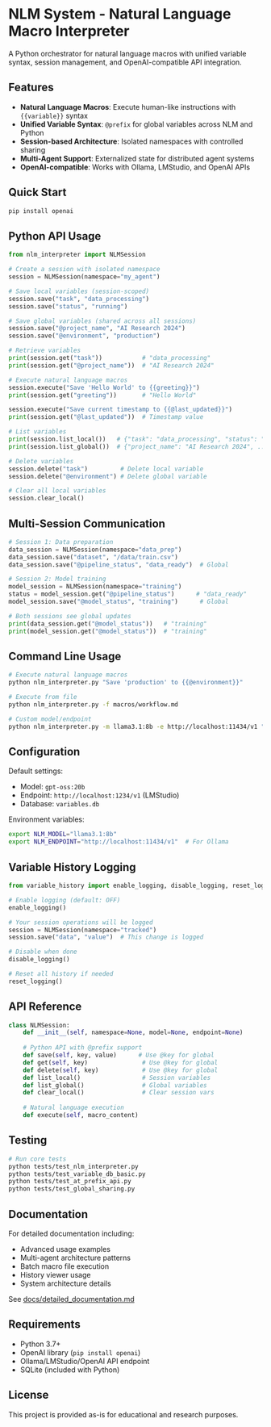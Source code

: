 # NLM System - Natural Language Macro Interpreter

A Python orchestrator for natural language macros with unified variable syntax, session management, and OpenAI-compatible API integration.

## Features

- **Natural Language Macros**: Execute human-like instructions with `{{variable}}` syntax
- **Unified Variable Syntax**: `@prefix` for global variables across NLM and Python
- **Session-based Architecture**: Isolated namespaces with controlled sharing
- **Multi-Agent Support**: Externalized state for distributed agent systems
- **OpenAI-compatible**: Works with Ollama, LMStudio, and OpenAI APIs

## Quick Start

```bash
pip install openai
```

## Python API Usage

```python
from nlm_interpreter import NLMSession

# Create a session with isolated namespace
session = NLMSession(namespace="my_agent")

# Save local variables (session-scoped)
session.save("task", "data_processing")
session.save("status", "running")

# Save global variables (shared across all sessions)
session.save("@project_name", "AI Research 2024")
session.save("@environment", "production")

# Retrieve variables
print(session.get("task"))           # "data_processing" 
print(session.get("@project_name"))  # "AI Research 2024"

# Execute natural language macros
session.execute("Save 'Hello World' to {{greeting}}")
print(session.get("greeting"))       # "Hello World"

session.execute("Save current timestamp to {{@last_updated}}")
print(session.get("@last_updated"))  # Timestamp value

# List variables
print(session.list_local())   # {"task": "data_processing", "status": "running", ...}
print(session.list_global())  # {"project_name": "AI Research 2024", ...}

# Delete variables
session.delete("task")         # Delete local variable
session.delete("@environment") # Delete global variable

# Clear all local variables
session.clear_local()
```

## Multi-Session Communication

```python
# Session 1: Data preparation
data_session = NLMSession(namespace="data_prep")
data_session.save("dataset", "/data/train.csv")
data_session.save("@pipeline_status", "data_ready")  # Global

# Session 2: Model training  
model_session = NLMSession(namespace="training")
status = model_session.get("@pipeline_status")      # "data_ready"
model_session.save("@model_status", "training")      # Global

# Both sessions see global updates
print(data_session.get("@model_status"))   # "training"
print(model_session.get("@model_status"))  # "training"
```

## Command Line Usage

```bash
# Execute natural language macros
python nlm_interpreter.py "Save 'production' to {{@environment}}"

# Execute from file
python nlm_interpreter.py -f macros/workflow.md

# Custom model/endpoint
python nlm_interpreter.py -m llama3.1:8b -e http://localhost:11434/v1 "Save today to {{@date}}"
```

## Configuration

Default settings:
- Model: `gpt-oss:20b`  
- Endpoint: `http://localhost:1234/v1` (LMStudio)
- Database: `variables.db`

Environment variables:
```bash
export NLM_MODEL="llama3.1:8b"
export NLM_ENDPOINT="http://localhost:11434/v1"  # For Ollama
```

## Variable History Logging

```python
from variable_history import enable_logging, disable_logging, reset_logging

# Enable logging (default: OFF)
enable_logging()

# Your session operations will be logged
session = NLMSession(namespace="tracked")
session.save("data", "value")  # This change is logged

# Disable when done
disable_logging()

# Reset all history if needed  
reset_logging()
```

## API Reference

```python
class NLMSession:
    def __init__(self, namespace=None, model=None, endpoint=None)
    
    # Python API with @prefix support
    def save(self, key, value)      # Use @key for global
    def get(self, key)               # Use @key for global
    def delete(self, key)            # Use @key for global
    def list_local()                 # Session variables
    def list_global()                # Global variables  
    def clear_local()                # Clear session vars
    
    # Natural language execution
    def execute(self, macro_content)
```

## Testing

```bash
# Run core tests
python tests/test_nlm_interpreter.py
python tests/test_variable_db_basic.py
python tests/test_at_prefix_api.py
python tests/test_global_sharing.py
```

## Documentation

For detailed documentation including:
- Advanced usage examples
- Multi-agent architecture patterns
- Batch macro file execution
- History viewer usage
- System architecture details

See [docs/detailed_documentation.md](docs/detailed_documentation.md)

## Requirements

- Python 3.7+
- OpenAI library (`pip install openai`)
- Ollama/LMStudio/OpenAI API endpoint
- SQLite (included with Python)

## License

This project is provided as-is for educational and research purposes.